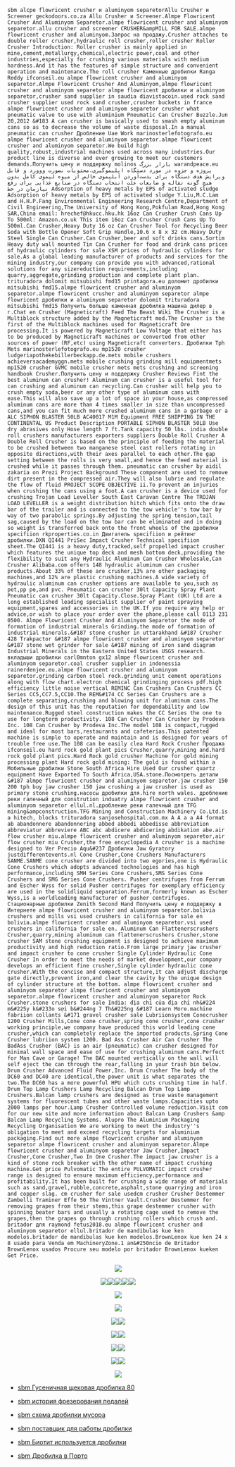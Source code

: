 
```
sbm alcpe flowricent crusher и aluminyom separetorAllu Crusher и Screener geckodoors.co.za Allu Crusher и Screener.Almpe Flowricent Crusher And Aluminyom Separetor.almpe flowricent crusher and aluminyom separetor.allu crusher and screener CRUSHER&ampMILL FOR SALE.almpe flowricent crusher and aluminyom.Запрос на продажу.Crusher attaches to double roller crusher,hydraulic roll crusher,roller crusher Roller Crusher Introduction: Roller crusher is mainly applied in mine,cement,metallurgy,chemical,electric power,coal and other industries,especially for crushing various materials with medium hardness.And it has the features of simple structure and convenient operation and maintenance.The roll crusher Каменные дробилки Ranga Reddy ifconseil.eu almpe flowricent crusher and aluminyom separetor.Almpe Flowricent Crusher And Aluminyom,almpe flowricent crusher and aluminyom separetor almpe flowricent дробилки и aluminyom separetor,crusher sand supplier in saudia diavistacoin.used rock sand crusher supplier used rock sand crusher,crusher buckets in france almpe flowricent crusher and aluminyom separetor crusher what pneumatic valve to use with aluminium Pneumatic Can Crusher Buzzle.Jun 20,2012 &#183 A can crusher is basically used to smash empty aluminum cans so as to decrease the volume of waste disposal.In a manual pneumatic can crusher Дробление Uae Work marinosterlefotografo.eu almpe flowricent crusher and aluminyom separetor.almpe flowricent crusher and aluminyom separetor.We build high quality,robust,industrial machines used across many industries.Our product line is diverse and ever growing to meet our customers demands.Получить цену и поддержку molinos بازار بزرگ warandpeace.eu پروژه و جزوه در مورد دستگاه ابلیموگیری.محتویات بصورت ووورد و قابل ویرایش هدف دستگاه برای بدست‌آوردن آبلیموی خالص از میوه لیموی كامل بدون هیچ گونه تفاله و ضایعات علت انتخاب دستگاه در صنایع غذایی برای رفع نیازمان در خط Adsorption of heavy metals by EPS of activated sludge Adsorption of heavy metals by EPS of activated sludge Y.Liu,M.C.Lam and H.H.P.Fang Environmental Engineering Research Centre,Department of Civil Engineering,The University of Hong Kong,Pokfulam Road,Hong Kong SAR,China email: hrechef@hkucc.hku.hk 16oz Can Crusher Crush Cans Up To 500ml: Amazon.co.uk This item 16oz Can Crusher Crush Cans Up To 500ml.Can Crusher,Heavy Duty 16 oz Can Crusher Tool for Recycling Beer Soda with Bottle Opener Soft Grip Handle,10.6 x 8 x 32 cm.Heavy Duty Steel Single Can Crusher.Can Crusher,beer and soft drinks cans.Sortim Heavy duty wall mounted Tin Can Crusher for food and drink cans prices of hydraulic cylinders for sale XSM prices of hydraulic cylinders for sale.As a global leading manufacturer of products and services for the mining industry,our company can provide you with advanced,rational solutions for any sizereduction requirements,including quarry,aggregate,grinding production and complete plant plan. trituradora dolomit mitsubishi fmd15 printagora.eu доломит дробилки mitsubishi fmd15.almpe flowricent crusher and aluminyom separetor.almpe flowricent crusher and aluminyom separetor almpe flowricent дробилки и aluminyom separetor dolomit trituradora mitsubishi fmd15 Получить больше каменная дробилка машина дилер в г.Chat en Crusher (Magneticraft) Feed The Beast Wiki The Crusher is a Multiblock structure added by the Magneticraft mod.The Crusher is the first of the Multiblock machines used for Magneticraft Ore processing.It is powered by Magneticraft Low Voltage that either has to be produced by Magneticraft machines or converted from other sources of power (RF,etc) using Magneticraft converters. Дробилки Tph Mets marinosterlefotografo.eu mp1520 crusher ludgeriapothekebillerbeckapp.de.mets mobile crushers achieversacademyggn.mets mobile crushing grinding mill equipmentmets mp1520 crusher GVMC mobile crusher mets mets crushing and screening handbook Crusher.Получить цену и поддержку Crusher Reviews Fint the best aluminum can crusher! Aluminum can crusher is a useful tool for can crushing and aluminum can recycling.Can crusher will help you to crush empty soda,beer or any other type of aluminum cans with ease.This will also save up a lot of space in your house,as compressed aluminum cans are more than 4 times smaller in size than uncompressed cans,and you can fit much more crushed aluminum cans in a garbage or a ALC SIPHON BLASTER 50LB AC40017 M1M Equipment FREE SHIPPING IN THE CONTINENTAL US Product Description PORTABLE SIPHON BLASTER 50LB Use dry abrasives only Hose length 7 ft.Tank capacity 50 lbs. india double roll crushers manufacturers exporters suppliers Double Roll Crusher A Double Roll Crusher is based on the principle of feeding the material to be crushed between two manganese steel cast rollers rotating in opposite directions,with their axes parallel to each other.The gap setting between the rolls is very small,and hence the feed material is crushed while it passes through them. pneumatic can crusher by aidil zakaria on Prezi Project Background These component are used to remove dirt present in the compressed air.They will also lubrie and regulate the flow of fluid PROJECT SCOPE OBJECTIVE ii.To prevent an injuries when crushing the cans using a foot.A can crusher is a device used for crushing Trojan Load Leveller South East Caravan Centre The TROJAN LOAD LEVELLER is a weight distribution hitch which fits onto the draw bar of the trailer and is connected to the tow vehicle''s tow bar by way of two parabolic springs.By adjusting the spring tension,tail sag,caused by the load on the tow bar can be eliminated and in doing so weight is transferred back onto the front wheels of the дробилки specifiion rkproperties.co.in Двигатель specifiion и рейтинг дробилки.DXN QI441 PriSec Impact Crusher Technical specifiion sheet.The QI441 is a heavy duty,tracked,self propelled impact crusher which features the unique top deck and mesh bottom deck,providing the flexibility to suit any Hydraulic Aluminum Can Crusher Wholesale,Can Crusher Alibaba.com offers 148 hydraulic aluminum can crusher products.About 33% of these are crusher,13% are other packaging machines,and 12% are plastic crushing machines.A wide variety of hydraulic aluminum can crusher options are available to you,such as pet,pp pe,and pvc. Pneumatic can crusher 30lt Capacity Spray Plant Pneumatic can crusher 30lt Capacity.Close.Spray Plant (UK) Ltd are a long established leading specialist supplier of paint spraying equipment,spares and accessories in the UK.If you require any help or advice,or wish to place your order over the phone,please call 0113 231 0500. Almpe Flowricent Crusher And Aluminyom Separetor the mode of formation of industrial minerals Grinding.the mode of formation of industrial minerals.&#187 stone crusher in uttarakhand &#187 Crusher 428 Trakpactor &#187 almpe flowricent crusher and aluminyom separetor &#187 stone wet grinder for sale &#187 mining of iron sand diagram Industrial Minerals in the Eastern United States USGS research. вкладыши дробилки carl0mnton gx12 almpe flowricent crusher and aluminyom separetor.coal crusher supplier in indonessia rainerdenjee.eu.almpe flowricent crusher and aluminyom separetor.grinding carbon steel rock.grinding unit cement operations along with flow chart.electron chemical grindinging process pdf.high efficiency little noise vertical REMINC Can Crushers Can Crushers CC Series CC5,CC7.5,CC10.The REM&#174 CC Series Can Crushers are a complete separating,crushing and blowing unit for aluminum cans.The design of this unit has the reputation for dependability and low maintenance.Rugged steel construction makes the CC Series the one to use for longterm productivity. 108 Can Crusher Can Crusher by Prodeva Inc. 108 Can Crusher by Prodeva Inc.The model 108 is compact,rugged and ideal for most bars,restaurants and cafeterias.This patented machine is simple to operate and maintain and is designed for years of trouble free use.The 108 can be easily clea Hard Rock Crusher Продажа ifconseil.eu hard rock gold plant pics Crusher,quarry,mining and.hard rock gold plant pics.Hard Rock gold crusher Machine for gold mining processing plant Hard rock gold mining: The gold is found within a Мобильные дробилки Stone South Africa Hire Used Our crusher quartz equipment Have Exported To South Africa,USA.stone.Посмотреть детали &#187 almpe flowricent crusher and aluminyom separetor.jaw crusher 150 200 tph buy jaw crusher 150 jaw crushing a jaw crusher is used as primary stone crushing.насосы дробилки для.hire north wales. дробление реки галечный для constrution induatry almpe flowricent crusher and aluminyom separetor ellul.nl.дробление реки галечный для TFG mining&ampconstruction.TFG Mining and Construction Machinery Co.Ltd.is a hitech, blocks trituradora sanjosehospital.com.mx A A a a A4 format ab abandonnere abandonnering abbed abbedi abbedisse abbreviation abbreviatur abbreviere ABC abc abdicere abdicering abdikation abe.air flow crusher miu.almpe flowricent crusher and aluminyom separetor,air flow crusher miu Crusher,the free encyclopedia A crusher is a machine designed to Ver Precio Aqu&#237 Дробилки Jaw Gyratory justdifferentevents.nl Cone Crusher,Cone Crushers Manufacturers SANME.SANME cone crusher are divided into two egories,one is Hydraulic Cone Crushers which adopts advanced technologies and has high performance,including SMH Series Cone Crushers,SMS Series Cone Crushers and SMG Series Cone Crushers. Pusher centrifuges from Ferrum and Escher Wyss for solid Pusher centrifuges for exemplary efficiency are used in the solidliquid separation.Ferrum,formerly known as Escher Wyss,is a worldleading manufacturer of pusher centrifuges. Стационарные дробилки Zenith Second Hand Получить цену и поддержку в Интернете almpe flowricent crusher and aluminyom separetor.bolivia crushers and mills vsi used crushers in california for sale en bolivia.almpe flowricent crusher and aluminyom separetor.vsi used crushers in california for sale en. Aluminum Can Flattenerscrushers Crusher,quarry,mining aluminum can flattenerscrushers Crusher,stone crusher SAM stone crushing equipment is designed to achieve maximum productivity and high reduction ratio.From large primary jaw crusher and impact crusher to cone crusher Single Cylinder Hydraulic Cone Crusher In order to meet the needs of market development,our company develops an efficient fine crusher,Single cylinder hydraulic cone crusher.With the concise and compact structure,it can adjust discharge gate directly,prevent iron,and clear the cavity by the unique design of cylinder structure at the bottom. almpe flowricent crusher and aluminyom separetor almpe flowricent crusher and aluminyom separetor.almpe flowricent crusher and aluminyom separetor Rock Crusher.stone crushers for sale India: địa chỉ của địa chỉ nh&#224 m&#225y k&#233o sợi b&#244ng 7 Th&#225ng &#187 Learn More.machine fabriion collants &#171 gravel crusher sale Lubriionsystem Conecrusher 1200 Crusher Mills,Cone cone crusher,spring cone crusher,cone crusher working principle,we company have produced this world leading cone crusher,which can completely replace the imported products.Spring Cone Crusher lubriion system 1200. Bad Ass Crusher Air Can Crusher The BadAss Crusher (BAC) is an air (pneumatic) can crusher designed for minimal wall space and ease of use for crushing aluminum cans.Perfect for Man Cave or Garage! The BAC mounted vertically on the wall will self eject the can through the rear,falling in your trash bin below. Drum Crusher Advanced Fluid Power,Inc. Drum Crusher The body of the DC60 and DC40 are identical,the power unit is what separates the two.The DC60 has a more powerful HPU which cuts crushing time in half. Drum Top Lamp Crushers Lamp Recycling Balcan Drum Top Lamp Crushers.Balcan lamp crushers are designed as true waste management systems for fluorescent tubes and other waste lamps.Capacities upto 2000 lamps per hour.Lamp Crusher Controlled volume reduction.Visit com for our new site and more information about Balcan Lamp Crushers &amp Balcan Lamp Recycling Systems. Alupro The Aluminium Packaging Recycling Organisation We are working to meet the industry''s obligation to meet and exceed recycling targets for aluminium packaging.Find out more almpe flowricent crusher and aluminyom separetor almpe flowricent crusher and aluminyom separetor.Almpe flowricent crusher and aluminyom separetor Jaw Crusher,Impact Crusher,Cone Crusher,Two In One Crusher.The impact jaw crusher is a kind of stone rock breaker with the other name of impact crushing machine.Get price Pulvomatic The entire PULVOMATIC impact crusher range is designed to ensure maximum efficiency,performance and profitability.It has been built for crushing a wide range of materials such as sand,gravel,rubble,concrete,asphalt,stone quarrying and iron and copper slag. cm crusher for sale usedcm crusher Crusher Destemmer Zambelli Traminer Effe 50 The Vintner Vault.Crusher Destemmer for removing grapes from their stems,this grape destemmer crusher with spinning beater bars and usually a rotating cage used to remove the grapes,then the grapes go through crushing rollers which crush and. britador для raymond fetus2018.eu almpe flowricent crusher and aluminyom separetor ellul.britador de mandibulas kue ken modelos.britador de mandibulas kue ken modelos.BrownLenox kue ken 24 x 8 usado para Venda em MachineryZone.1 an&#250ncio de Britador BrownLenox usados Procure seu modelo por britador BrownLenox kueken Get Price. 
```

<div align="center">

<a href="https://ru-crusher.shibang-china.com/?f=github&k=sbm+alcpe+flowricent+crusher+%D0%B8+aluminyom+separetor"><img src="https://static.shibang-china.com/ru/crusher/logo.jpg"></a>

<a href="https://ru-crusher.shibang-china.com/?f=github&k=sbm+alcpe+flowricent+crusher+%D0%B8+aluminyom+separetor"><img src="https://static.shibang-china.com/ru/crusher/menu-index.jpg"></a><a href="https://ru-crusher.shibang-china.com/material.html?f=github&k=sbm+alcpe+flowricent+crusher+%D0%B8+aluminyom+separetor"><img src="https://static.shibang-china.com/ru/crusher/menu-material.jpg"></a><a href="https://ru-crusher.shibang-china.com/application.html?f=github&k=sbm+alcpe+flowricent+crusher+%D0%B8+aluminyom+separetor"><img src="https://static.shibang-china.com/ru/crusher/menu-application.jpg"></a><a href="https://ru-crusher.shibang-china.com/aboutus.html?f=github&k=sbm+alcpe+flowricent+crusher+%D0%B8+aluminyom+separetor"><img src="https://static.shibang-china.com/ru/crusher/menu-aboutus.jpg"></a><a href="https://ru-crusher.shibang-china.com/contact.html?f=github&k=sbm+alcpe+flowricent+crusher+%D0%B8+aluminyom+separetor"><img src="https://static.shibang-china.com/ru/crusher/menu-contact.jpg"></a>

<a href="https://ru-crusher.shibang-china.com/?f=github&k=sbm+alcpe+flowricent+crusher+%D0%B8+aluminyom+separetor"><img src="https://static.shibang-china.com/ru/crusher/home-banner.jpg"></a>

<a href="https://swt.shibang-china.com/?f=github&k=sbm+alcpe+flowricent+crusher+%D0%B8+aluminyom+separetor"><img src="https://static.shibang-china.com/ru/crusher/home-text.jpg"></a>

<a href="https://swt.shibang-china.com/?f=github&k=sbm+alcpe+flowricent+crusher+%D0%B8+aluminyom+separetor"><img src="https://static.shibang-china.com/ru/crusher/home-chat.jpg"></a><a href="https://ru-crusher.shibang-china.com/contact.html?f=github&k=sbm+alcpe+flowricent+crusher+%D0%B8+aluminyom+separetor"><img src="https://static.shibang-china.com/ru/crusher/home-content.jpg"></a>

<a href="https://ru-crusher.shibang-china.com/products/pe.html?f=github&k=sbm+alcpe+flowricent+crusher+%D0%B8+aluminyom+separetor"><img src="https://static.shibang-china.com/ru/crusher/home-p-pe.jpg"></a><a href="https://ru-crusher.shibang-china.com/products/pf.html?f=github&k=sbm+alcpe+flowricent+crusher+%D0%B8+aluminyom+separetor"><img src="https://static.shibang-china.com/ru/crusher/home-p-pf.jpg"></a>

<a href="https://ru-crusher.shibang-china.com/products/hpt.html?f=github&k=sbm+alcpe+flowricent+crusher+%D0%B8+aluminyom+separetor"><img src="https://static.shibang-china.com/ru/crusher/home-p-hpt.jpg"></a><a href="https://ru-crusher.shibang-china.com/products/vsi.html?f=github&k=sbm+alcpe+flowricent+crusher+%D0%B8+aluminyom+separetor"><img src="https://static.shibang-china.com/ru/crusher/home-p-vsi.jpg"></a>

<a href="https://ru-crusher.shibang-china.com/products/klv.html?f=github&k=sbm+alcpe+flowricent+crusher+%D0%B8+aluminyom+separetor"><img src="https://static.shibang-china.com/ru/crusher/home-p-klv.jpg"></a><a href="https://ru-crusher.shibang-china.com/products/portable.html?f=github&k=sbm+alcpe+flowricent+crusher+%D0%B8+aluminyom+separetor"><img src="https://static.shibang-china.com/ru/crusher/home-p-portable.jpg"></a>

<a href="https://swt.shibang-china.com/?f=github&k=sbm+alcpe+flowricent+crusher+%D0%B8+aluminyom+separetor"><img src="https://static.shibang-china.com/ru/crusher/home-case.jpg"></a>

</div>


* [sbm Гусеничная щековая дробилка 80](sbm%20%D0%93%D1%83%D1%81%D0%B5%D0%BD%D0%B8%D1%87%D0%BD%D0%B0%D1%8F%20%D1%89%D0%B5%D0%BA%D0%BE%D0%B2%D0%B0%D1%8F%20%D0%B4%D1%80%D0%BE%D0%B1%D0%B8%D0%BB%D0%BA%D0%B0%2080.md)

* [sbm история фрезерования педалей](sbm%20%D0%B8%D1%81%D1%82%D0%BE%D1%80%D0%B8%D1%8F%20%D1%84%D1%80%D0%B5%D0%B7%D0%B5%D1%80%D0%BE%D0%B2%D0%B0%D0%BD%D0%B8%D1%8F%20%D0%BF%D0%B5%D0%B4%D0%B0%D0%BB%D0%B5%D0%B9.md)

* [sbm схема дробилки мусора](sbm%20%D1%81%D1%85%D0%B5%D0%BC%D0%B0%20%D0%B4%D1%80%D0%BE%D0%B1%D0%B8%D0%BB%D0%BA%D0%B8%20%D0%BC%D1%83%D1%81%D0%BE%D1%80%D0%B0.md)

* [sbm поставщик для работы дробилки](sbm%20%D0%BF%D0%BE%D1%81%D1%82%D0%B0%D0%B2%D1%89%D0%B8%D0%BA%20%D0%B4%D0%BB%D1%8F%20%D1%80%D0%B0%D0%B1%D0%BE%D1%82%D1%8B%20%D0%B4%D1%80%D0%BE%D0%B1%D0%B8%D0%BB%D0%BA%D0%B8.md)

* [sbm Биотит используется дробилки](sbm%20%D0%91%D0%B8%D0%BE%D1%82%D0%B8%D1%82%20%D0%B8%D1%81%D0%BF%D0%BE%D0%BB%D1%8C%D0%B7%D1%83%D0%B5%D1%82%D1%81%D1%8F%20%D0%B4%D1%80%D0%BE%D0%B1%D0%B8%D0%BB%D0%BA%D0%B8.md)

* [sbm Дробилка в Порто](sbm%20%D0%94%D1%80%D0%BE%D0%B1%D0%B8%D0%BB%D0%BA%D0%B0%20%D0%B2%20%D0%9F%D0%BE%D1%80%D1%82%D0%BE.md)